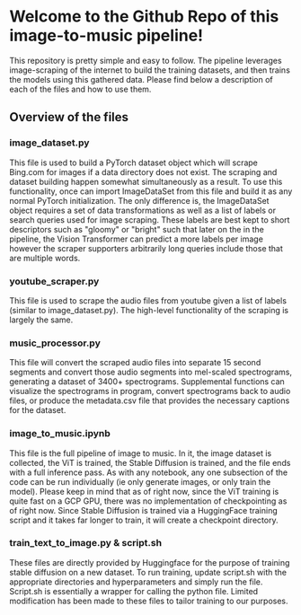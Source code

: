 # Welcome to the Github Repo of this image-to-music pipeline! 

This repository is pretty simple and easy to follow. The pipeline leverages image-scraping of the internet to build the training datasets, and then trains the models using this gathered data. Please find below a description of each of the files and how to use them.

## Overview of the files

### image_dataset.py
This file is used to build a PyTorch dataset object which will scrape Bing.com for images if a data directory does not exist. The scraping and dataset building happen somewhat simultaneously as a result. To use this functionality, once can import ImageDataSet from this file and build it as any normal PyTorch initialization. The only difference is, the ImageDataSet object requires a set of data transformations as well as a list of labels or search queries used for image scraping. These labels are best kept to short descriptors such as "gloomy" or "bright" such that later on the in the pipeline, the Vision Transformer can predict a more labels per image however the scraper supporters arbitrarily long queries include those that are multiple words.

### youtube_scraper.py
This file is used to scrape the audio files from youtube given a list of labels (similar to image_dataset.py). The high-level functionality of the scraping is largely the same.

### music_processor.py
This file will convert the scraped audio files into separate 15 second segments and convert those audio segments into mel-scaled spectrograms, generating a dataset of 3400+ spectrograms. Supplemental functions can visualize the spectrograms in program, convert spectrograms back to audio files, or produce the metadata.csv file that provides the necessary captions for the dataset.

### image_to_music.ipynb
This file is the full pipeline of image to music. In it, the image dataset is collected, the ViT is trained, the Stable Diffusion is trained, and the file ends with a full inference pass. As with any notebook, any one subsection of the code can be run individually (ie only generate images, or only train the model). Please keep in mind that as of right now, since the ViT training is quite fast on a GCP GPU, there was no implementation of checkpointing as of right now. Since Stable Diffusion is trained via a HuggingFace training script and it takes far longer to train, it will create a checkpoint directory.

### train_text_to_image.py & script.sh
These files are directly provided by Huggingface for the purpose of training stable diffusion on a new dataset. To run training, update script.sh with the appropriate directories and hyperparameters and simply run the file. Script.sh is essentially a wrapper for calling the python file. Limited modification has been made to these files to tailor training to our purposes.
